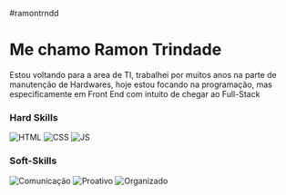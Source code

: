#ramontrndd

<h1>Me chamo Ramon Trindade</h1>
<p> Estou voltando para a area de TI, trabalhei por muitos anos na parte de manutenção de Hardwares, hoje estou focando na programação,  mas especificamente  em Front End com intuito de chegar ao Full-Stack </p>

### Hard Skills
![HTML](https://img.shields.io/badge/HTML-red)
![CSS](https://img.shields.io/badge/CSS-blue)
![JS](https://img.shields.io/badge/JavaScript-yellow)
### Soft-Skills
![Comunicação](https://img.shields.io/badge/Communicative-red)
![Proativo](https://img.shields.io/badge/Proactive-blue)
![Organizado](https://img.shields.io/badge/Organized-red)
